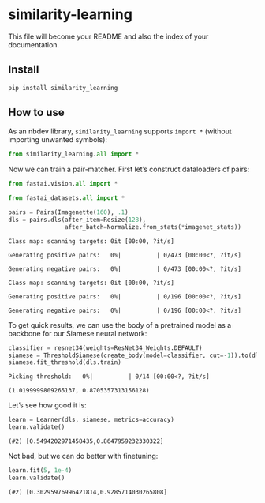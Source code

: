 similarity-learning
================

<!-- WARNING: THIS FILE WAS AUTOGENERATED! DO NOT EDIT! -->

This file will become your README and also the index of your
documentation.

## Install

``` sh
pip install similarity_learning
```

## How to use

As an nbdev library, `similarity_learning` supports `import *` (without
importing unwanted symbols):

``` python
from similarity_learning.all import *
```

Now we can train a pair-matcher. First let’s construct dataloaders of
pairs:

``` python
from fastai.vision.all import *

from fastai_datasets.all import *
```

``` python
pairs = Pairs(Imagenette(160), .1)
dls = pairs.dls(after_item=Resize(128),
                after_batch=Normalize.from_stats(*imagenet_stats))
```

    Class map: scanning targets: 0it [00:00, ?it/s]

    Generating positive pairs:   0%|          | 0/473 [00:00<?, ?it/s]

    Generating negative pairs:   0%|          | 0/473 [00:00<?, ?it/s]

    Class map: scanning targets: 0it [00:00, ?it/s]

    Generating positive pairs:   0%|          | 0/196 [00:00<?, ?it/s]

    Generating negative pairs:   0%|          | 0/196 [00:00<?, ?it/s]

To get quick results, we can use the body of a pretrained model as a
backbone for our Siamese neural network:

``` python
classifier = resnet34(weights=ResNet34_Weights.DEFAULT)
siamese = ThresholdSiamese(create_body(model=classifier, cut=-1)).to(dls.device)
siamese.fit_threshold(dls.train)
```

    Picking threshold:   0%|          | 0/14 [00:00<?, ?it/s]

    (1.0199999809265137, 0.8705357313156128)

Let’s see how good it is:

``` python
learn = Learner(dls, siamese, metrics=accuracy)
learn.validate()
```

    (#2) [0.5494202971458435,0.8647959232330322]

Not bad, but we can do better with finetuning:

``` python
learn.fit(5, 1e-4)
learn.validate()
```

    (#2) [0.30295976996421814,0.9285714030265808]
